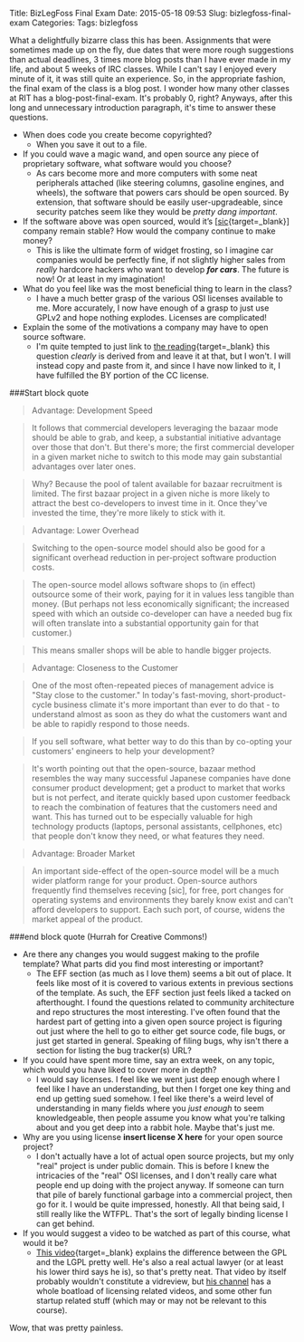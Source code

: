 Title: BizLegFoss Final Exam
Date: 2015-05-18 09:53
Slug: bizlegfoss-final-exam
Categories: 
Tags: bizlegfoss

What a delightfully bizarre class this has been. Assignments that were sometimes made up on the fly, due dates that were more rough suggestions than actual deadlines, 3 times more blog posts than I have ever made in my life, and about 5 weeks of IRC classes. While I can't say I enjoyed every minute of it, it was still quite an experience. So, in the appropriate fashion, the final exam of the class is a blog post. I wonder how many other classes at RIT has a blog-post-final-exam. It's probably 0, right? Anyways, after this long and unnecessary introduction paragraph, it's time to answer these questions. 

- When does code you create become copyrighted?
    + When you save it out to a file.
- If you could wave a magic wand, and open source any piece of proprietary software, what software would you choose?
    + As cars become more and more computers with some neat peripherals attached (like steering columns, gasoline engines, and wheels), the software that powers cars should be open sourced. By extension, that software should be easily user-upgradeable, since security patches seem like they would be *pretty dang important*. 
- If the software above was open sourced, would it’s [[sic](https://youtu.be/ctJ1L4c9HNA?t=23s){target=_blank}] company remain stable? How would the company continue to make money?
    + This is like the ultimate form of widget frosting, so I imagine car companies would be perfectly fine, if not slightly higher sales from *really* hardcore hackers who want to develop ***for cars***. The future is now! Or at least in my imagination!
- What do you feel like was the most beneficial thing to learn in the class?
    + I have a much better grasp of the various OSI licenses available to me. More accurately, I now have enough of a grasp to just use GPLv2 and hope nothing explodes. Licenses are complicated!
- Explain the some of the motivations a company may have to open source software. 
    + I'm quite tempted to just link to [the reading](http://opensource.org/advocacy/case_for_business.php){target=_blank} this question *clearly* is derived from and leave it at that, but I won't. I will instead copy and paste from it, and since I have now linked to it, I have fulfilled the BY portion of the CC license. 

###Start block quote

>Advantage: Development Speed

>It follows that commercial developers leveraging the bazaar mode should be able to grab, and keep, a substantial initiative advantage over those that don't. But there's more; the first commercial developer in a given market niche to switch to this mode may gain substantial advantages over later ones.

>Why? Because the pool of talent available for bazaar recruitment is limited. The first bazaar project in a given niche is more likely to attract the best co-developers to invest time in it. Once they've invested the time, they're more likely to stick with it.

>Advantage: Lower Overhead

>Switching to the open-source model should also be good for a significant overhead reduction in per-project software production costs.

>The open-source model allows software shops to (in effect) outsource some of their work, paying for it in values less tangible than money. (But perhaps not less economically significant; the increased speed with which an outside co-developer can have a needed bug fix will often translate into a substantial opportunity gain for that customer.)

>This means smaller shops will be able to handle bigger projects.

>Advantage: Closeness to the Customer

>One of the most often-repeated pieces of management advice is "Stay close to the customer." In today's fast-moving, short-product-cycle business climate it's more important than ever to do that - to understand almost as soon as they do what the customers want and be able to rapidly respond to those needs.

>If you sell software, what better way to do this than by co-opting your customers' engineers to help your development?

>It's worth pointing out that the open-source, bazaar method resembles the way many successful Japanese companies have done consumer product development; get a product to market that works but is not perfect, and iterate quickly based upon customer feedback to reach the combination of features that the customers need and want. This has turned out to be especially valuable for high technology products (laptops, personal assistants, cellphones, etc) that people don't know they need, or what features they need.

>Advantage: Broader Market

>An important side-effect of the open-source model will be a much wider platform range for your product. Open-source authors frequently find themselves receving [sic], for free, port changes for operating systems and environments they barely know exist and can't afford developers to support. Each such port, of course, widens the market appeal of the product.

###end block quote (Hurrah for Creative Commons!)

- Are there any changes you would suggest making to the profile template?  What parts did you find most interesting or important?
    + The EFF section (as much as I love them) seems a bit out of place. It feels like most of it is covered to various extents in previous sections of the template. As such, the EFF section just feels liked a tacked on afterthought. I found the questions related to community architecture and repo structures the most interesting. I've often found that the hardest part of getting into a given open source project is figuring out just where the hell to go to either get source code, file bugs, or just get started in general. Speaking of filing bugs, why isn't there a section for listing the bug tracker(s) URL? 
- If you could have spent more time, say an extra week, on any topic, which 
would you have liked to cover more in depth?
    + I would say licenses. I feel like we went just deep enough where I feel like I have an understanding, but then I forget one key thing and end up getting sued somehow. I feel like there's a weird level of understanding in many fields where you *just enough* to seem knowledgeable, then people assume you know what you're talking about and you get deep into a rabbit hole. Maybe that's just me. 
- Why are you using license **insert license X here**  for your open source project?
    + I don't actually have a lot of actual open source projects, but my only "real" project is under public domain. This is before I knew the intricacies of the "real" OSI licenses, and I don't really care what people end up doing with the project anyway. If someone can turn that pile of barely functional garbage into a commercial project, then go for it. I would be quite impressed, honestly. All that being said, I still really like the WTFPL. That's the sort of legally binding license I can get behind.
- If you would suggest a video to be watched as part of this course, what would it be?
    + [This video](https://www.youtube.com/watch?v=JlIrSMzF8T4){target=_blank} explains the difference between the GPL and the LGPL pretty well. He's also a real actual lawyer (or at least his lower third says he is), so that's pretty neat. That video by itself probably wouldn't constitute a vidreview, but [his channel](https://www.youtube.com/channel/UC58hHLmRo3kEcCqJRBO2qKg/videos) has a whole boatload of licensing related videos, and some other fun startup related stuff (which may or may not be relevant to this course). 

Wow, that was pretty painless. 